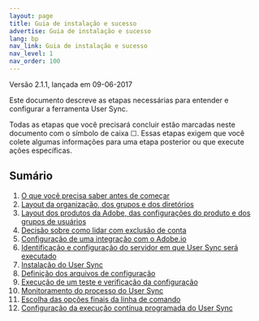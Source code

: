 ```yaml
---
layout: page
title: Guia de instalação e sucesso
advertise: Guia de instalação e sucesso
lang: bp
nav_link: Guia de instalação e sucesso
nav_level: 1
nav_order: 100
---
```


Versão 2.1.1, lançada em 09-06-2017

Este documento descreve as etapas necessárias para entender
e configurar a ferramenta User Sync.

Todas as etapas que você precisará concluir estão marcadas
neste documento com o símbolo de caixa &#9744;.  Essas etapas exigem que você colete
algumas informações para uma etapa posterior ou que execute
ações específicas.

## Sumário

1. [O que você precisa saber antes de começar](before_you_start.md)
2. [Layout da organização, dos grupos e dos diretórios](layout_orgs.md)
3. [Layout dos produtos da Adobe, das configurações do produto e dos grupos de usuários](layout_products.md)
4. [Decisão sobre como lidar com exclusão de conta](decide_deletion_policy.md)
5. [Configuração de uma integração com o Adobe.io](setup_adobeio.md)
6. [Identificação e configuração do servidor em que User Sync será executado](identify_server.md)
7. [Instalação do User Sync](install_sync.md)
8. [Definição dos arquivos de configuração](setup_config_files.md)
9. [Execução de um teste e verificação da configuração](test_run.md)
10. [Monitoramento do processo do User Sync](monitoring.md)
11. [Escolha das opções finais da linha de comando](command_line_options.md)
12. [Configuração da execução contínua programada do User Sync](scheduling.md)

